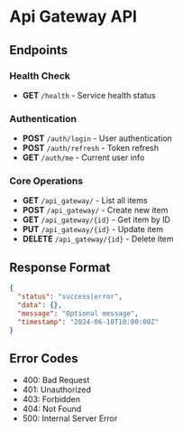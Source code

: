 # Api Gateway API

## Endpoints

### Health Check
- **GET** `/health` - Service health status

### Authentication
- **POST** `/auth/login` - User authentication
- **POST** `/auth/refresh` - Token refresh
- **GET** `/auth/me` - Current user info

### Core Operations
- **GET** `/api_gateway/` - List all items
- **POST** `/api_gateway/` - Create new item
- **GET** `/api_gateway/{id}` - Get item by ID
- **PUT** `/api_gateway/{id}` - Update item
- **DELETE** `/api_gateway/{id}` - Delete item

## Response Format
```json
{
  "status": "success|error",
  "data": {},
  "message": "Optional message",
  "timestamp": "2024-06-10T10:00:00Z"
}
```

## Error Codes
- 400: Bad Request
- 401: Unauthorized  
- 403: Forbidden
- 404: Not Found
- 500: Internal Server Error
